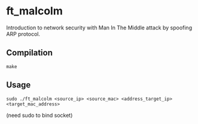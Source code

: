 # ft_malcolm

Introduction to network security with Man In The Middle attack by spoofing ARP protocol.

## Compilation

```
make
```

## Usage

```
sudo ./ft_malcolm <source_ip> <source_mac> <address_target_ip> <target_mac_address>
```
(need sudo to bind socket)